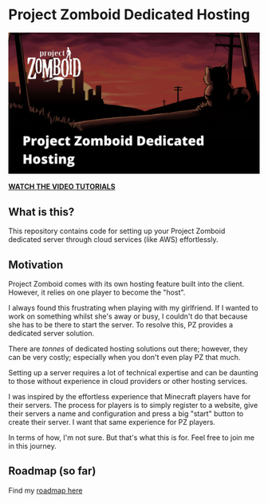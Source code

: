 # Project Zomboid Dedicated Hosting

![cover](doc/cover.png)

**[WATCH THE VIDEO TUTORIALS](https://www.youtube.com/playlist?list=PLaG-iNIh0Iu7CUEo_DGVUOvG0I_OfWO9X)**

## What is this?
This repository contains code for setting up your Project Zomboid dedicated server through cloud services (like AWS) effortlessly. 

## Motivation
Project Zomboid comes with its own hosting feature built into the client. However, it relies on one player to become the "host". 

I always found this frustrating when playing with my girlfriend. If I wanted to work on something whilst she's away or busy, I couldn't do that because she has to be there to start the server. To resolve this, PZ provides a dedicated server solution.

There are *tonnes* of dedicated hosting solutions out there; however, they can be very costly; especially when you don't even play PZ that much.

Setting up a server requires a lot of technical expertise and can be daunting to those without experience in cloud providers or other hosting services.

I was inspired by the effortless experience that Minecraft players have for their servers. The process for players is to simply register to a website, give their servers a name and configuration and press a big "start" button to create their server. I want that same experience for PZ players. 

In terms of how, I'm not sure. But that's what this is for. Feel free to join me in this journey.

## Roadmap (so far)

Find my [roadmap here](https://github.com/users/chrisrabe/projects/2/views/1)